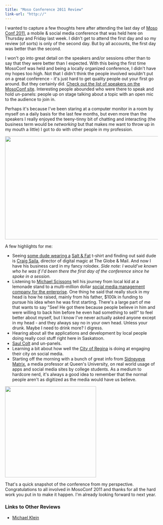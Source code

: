 ```yaml
---
title: "Moso Conference 2011 Review"
link-url: "http://"
---
```

<p>I wanted to capture a few thoughts here after attending the last day of <a href="http://www.mosoconf.com">Moso Conf 2011</a>, a mobile & social media conference that was held here on Thursday and Friday last week. I didn't get to attend the first day and so my review (of sorts) is only of the second day. But by all accounts, the first day was better than the second.</p>
<p>I won't go into great detail on the speakers and/or sessions other than to say that they were better than I expected. With this being the first time MosoConf was held and being a locally organized conference, I didn't have my hopes too high. Not that I didn't think the people involved wouldn't put on a great conference - it's just hard to get quality people out your first go around. But they certainly did. <a href="http://www.mosoconf.com/speakers/">Check out the list of speakers on the MosoConf site</a>. Interesting people abounded who were there to speak and hold un-panels: people up on stage talking about a topic with an open mic to the audience to join in.</p>
<p>Perhaps it's because I've been staring at a computer monitor in a room by myself on a daily basis for the last few months, but even more than the speakers I really enjoyed the teeny-tinny bit of chatting and interacting (the business term would be <em>networking</em> but that makes me want to throw up in my mouth a little) I got to do with other people in my profession.</p>
<p><a href="http://twitter.com/#!/iChris/status/81805733095686144"><img src="https://chrisenns.com/wp-content/uploads/2011/06/tweet.jpg" alt="" title="Moso Table Tweet" width="600" height="340" class="aligncenter size-full wp-image-19566" /></a></p>
<p>A few highlights for me:</p>
<ul>
<li>Seeing <a href="http://twitter.com/#!/iChris/status/81815445660893185">some dude wearing a</a> <a href="http://saltandfat.com/post/4725769911/the-official-salt-fat-t-shirt">Salt & Fat</a> t-shirt and finding out said dude is <a href="http://twitter.com/#!/saila">Craig Saila</a>, director of digital magic at The Globe & Mail. And now I have his business card in my fancy rolodex. <em>Side note: I would've known who he was if I'd been there the first day of the conference since he spoke in a session.</em></li>
<li>Listening to <a href="https://twitter.com/#!/scissons">Michael Scissons</a> tell his journey from local kid at a lemonade stand to a multi-million dollar <a href="http://www.syncapse.com/">social media management company for the enterprise</a>. One thing he said that really stuck in my head is how he raised, mainly from his father, $100k in funding to pursue his idea when he was first starting. There's a large part of me that wants to say "See! He got there because people believe in him and were willing to back him before he even had something to sell!" to feel better about myself, but I know I've never actually asked anyone except in my head - and they always say no in your own head. Unless your drunk. Maybe I need to drink more? I digress.</li>
<li>Hearing about all the applications and development by local people doing really cool stuff right here in Saskatoon.</li>
<li><a href="http://twitter.com/saulcolt">Saul Colt</a> and un-panels.</li>
<li>Learning a bit about how well the <a href="http://twitter.com/#!/CityofRegina">City of Regina</a> is doing at engaging their city on social media.</li>
<li>Starting off the morning with a bunch of great info from <a href="http://twitter.com/sidneyeve">Sidneyeve Matrix</a>, a media professor at Queen's University, on real world usage of apps and social media sites by college students. As a medium to hardcore nerd, it's always a good idea to remember that the normal people aren't as digitized as the media would have us believe.</li>
</ul>
<p><a href="https://twitter.com/#!/iChris/status/81769456472297473"><img src="https://chrisenns.com/wp-content/uploads/2011/06/f55d9fbdac5047f58f4d5f02645f2922_7-300x300.jpg" alt="" title="Instagram Coffee" width="300" height="300" class="aligncenter size-medium wp-image-19567" /></a></p>
<p>That's a quick snapshot of the conference from my perspective. Congratulations to all involved in MosoConf 2011 and thanks for all the hard work you put in to make it happen. I'm already looking forward to next year. </p>
<h3>Links to Other Reviews</h3>
<ul>
<li><a href="http://www.michaelklein.ca/2011/06/21/eight-things-i-learned-at-moso/">Michael Klein</a></li>
</ul>
